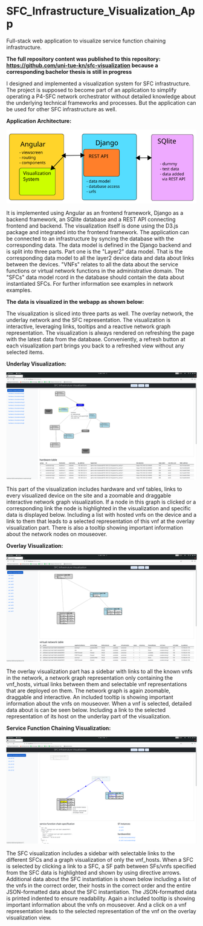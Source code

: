 # SFC_Infrastructure_Visualization_App

Full-stack web application to visualize service function chaining infrastructure. 

**The full repository content was published to this repository: https://github.com/uni-tue-kn/sfc-visualization because a corresponding bachelor thesis is still in progress**

I designed and implemented a visualization system for SFC infrastructure. The project is supposed to become part of an application to simplify operating a P4-SFC network orchestrator without detailed knowledge about the underlying technical frameworks and processes. But the application can be used for other SFC infrastructure as well.

**Application Architecture:**

!["Application structure picture"](https://github.com/coderin42/SFC_Infrastructure_Visualization_App/blob/ad756949eaf2e1dabdbf4bf9136edd858be95d3c/webappimplementation.png)

It is implemented using Angular as an frontend framework, Django as a backend framework, an SQlite database and a REST API connecting frontend and backend. The visualization itself is done using the D3.js package and integrated into the frontend framework. The application can be connected to an infrastructure by syncing the database with the corresponding data. The data model is defined in the Django backend and is split into three parts. 
Part one is the "Layer2" data model. That is the corresponding data model to all the layer2 device data and data about links between the devices. "VNFs" relates to all the data about the service functions or virtual network functions in the administrative domain. The "SFCs" data model rcord in the database should contain the data about instantiated SFCs. For further information see examples in network examples.

**The data is visualized in the webapp as shown below:**

The visualization is sliced into three parts as well. The overlay network, the underlay network and the SFC representation. The visualization is interactive, leveraging links, tooltips and a reactive network graph representation. The visualization is always rendered on refreshing the page with the latest data from the database. Conveniently, a refresh button at each visualization part brings you back to a refreshed view without any selected items.

**Underlay Visualization:**

!["Underlay picture"](https://github.com/coderin42/SFC_Infrastructure_Visualization_App/blob/bb278fda7b7bd29d4686fca38d9b5693ffc4b95b/example%20pictures/Bildschirmfoto%20von%202022-03-11%2017-37-15.png)

This part of the visualization includes hardware and vnf tables, links to every visualized device on the site and a zoomable and draggable interactive network graph visualization. If a node in this graph is clicked or a corresponding link the node is highlighted in the visualization and specific data is displayed below. Including a list with hosted vnfs on the device and a link to them that leads to a selected representation of this vnf at the overlay visualization part. There is also a tooltip showing important information about the network nodes on mouseover.

**Overlay Visualization:**

!["Overlay picture"](https://github.com/coderin42/SFC_Infrastructure_Visualization_App/blob/bb278fda7b7bd29d4686fca38d9b5693ffc4b95b/example%20pictures/Bildschirmfoto%20von%202022-03-11%2017-36-20.png)

The overlay visualization part has a sidebar with links to all the known vnfs in the network, a network graph representation only containing the vnf_hosts, virtual links between them and selectable vnf representations that are deployed on them. The network graph is again zoomable, draggable and interactive. An included tooltip is showing important information about the vnfs on mouseover. When a vnf is selected, detailed data about is can be seen below. Including a link to the selected representation of its host on the underlay part of the visualization.

**Service Function Chaining Visualization:**

!["SFC picture"](https://github.com/coderin42/SFC_Infrastructure_Visualization_App/blob/bb278fda7b7bd29d4686fca38d9b5693ffc4b95b/example%20pictures/Bildschirmfoto%20von%202022-03-11%2017-38-27.png)

The SFC visualization includes a sidebar with selectable links to the different SFCs and a graph visualization of only the vnf_hosts. When a SFC is selected by clicking a link to a SFC, a SF path between SFs/vnfs specified from the SFC data is highlighted and shown by using directive arrows. Additional data about the SFC instantiation is shown below including a list of the vnfs in the correct order, their hosts in the correct order and the entire JSON-formatted data about the SFC instantiation. The JSON-formatted data is printed indented to ensure readability. Again a included tooltip is showing important information about the vnfs on mouseover. And a click on a vnf representation leads to the selected representation of the vnf on the overlay visualization view.

